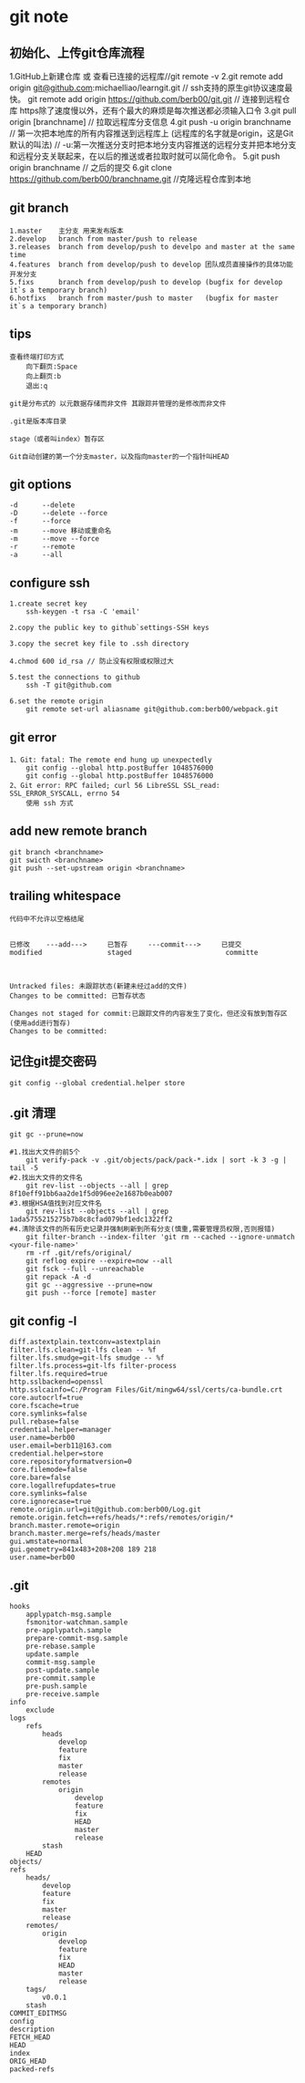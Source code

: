 # git note

## 初始化、上传git仓库流程

  1.GitHub上新建仓库 或 查看已连接的远程库//git remote -v
  2.git remote add origin git@github.com:michaelliao/learngit.git             // ssh支持的原生git协议速度最快。
    git remote add origin https://github.com/berb00/git.git                   // 连接到远程仓库      https除了速度慢以外，还有个最大的麻烦是每次推送都必须输入口令
  3.git pull origin [branchname]              // 拉取远程库分支信息
  4.git push -u origin branchname             // 第一次把本地库的所有内容推送到远程库上 (远程库的名字就是origin，这是Git默认的叫法)
                                              // -u:第一次推送分支时把本地分支内容推送的远程分支并把本地分支和远程分支关联起来，在以后的推送或者拉取时就可以简化命令。
  5.git push origin branchname                // 之后的提交
  6.git clone https://github.com/berb00/branchname.git     //克隆远程仓库到本地

## git branch

    1.master    主分支 用来发布版本
    2.develop   branch from master/push to release 
    3.releases  branch from develop/push to develpo and master at the same time
    4.features  branch from develop/push to develop 团队成员直接操作的具体功能开发分支
    5.fixs      branch from develop/push to develop (bugfix for develop  it`s a temporary branch)
    6.hotfixs   branch from master/push to master   (bugfix for master   it`s a temporary branch)

## tips

    查看终端打印方式
        向下翻页:Space
        向上翻页:b
        退出:q

    git是分布式的 以元数据存储而非文件 其跟踪并管理的是修改而非文件

    .git是版本库目录

    stage（或者叫index）暂存区

    Git自动创建的第一个分支master，以及指向master的一个指针叫HEAD

## git options

    -d      --delete
    -D      --delete --force
    -f      --force
    -m      --move 移动或重命名
    -m      --move --force
    -r      --remote
    -a      --all

## configure ssh

    1.create secret key
        ssh-keygen -t rsa -C 'email'

    2.copy the public key to github`settings-SSH keys

    3.copy the secret key file to .ssh directory

    4.chmod 600 id_rsa // 防止没有权限或权限过大

    5.test the connections to github  
        ssh -T git@github.com

    6.set the remote origin
        git remote set-url aliasname git@github.com:berb00/webpack.git

## git error

    1、Git: fatal: The remote end hung up unexpectedly
        git config --global http.postBuffer 1048576000
        git config --global http.postBuffer 1048576000
    2、Git error: RPC failed; curl 56 LibreSSL SSL_read: SSL_ERROR_SYSCALL, errno 54
        使用 ssh 方式

## add new remote branch
    git branch <branchname>
    git swicth <branchname>
    git push --set-upstream origin <branchname>

## trailing whitespace
    代码中不允许以空格结尾


    已修改    ---add--->     已暂存     ---commit--->     已提交
    modified                staged                       committe



    Untracked files: 未跟踪状态(新建未经过add的文件)
    Changes to be committed: 已暂存状态

    Changes not staged for commit:已跟踪文件的内容发生了变化，但还没有放到暂存区(使用add进行暂存)
    Changes to be committed:

## 记住git提交密码
    git config --global credential.helper store


## .git 清理
    git gc --prune=now

    #1.找出大文件的前5个
        git verify-pack -v .git/objects/pack/pack-*.idx | sort -k 3 -g | tail -5
    #2.找出大文件的文件名
        git rev-list --objects --all | grep 8f10eff91bb6aa2de1f5d096ee2e1687b0eab007
    #3.根据HSA值找到对应文件名
        git rev-list --objects --all | grep 1ada5755215275b7b8c8cfad079bf1edc1322ff2
    #4.清除该文件的所有历史记录并强制刷新到所有分支(慎重,需要管理员权限,否则报错)
        git filter-branch --index-filter 'git rm --cached --ignore-unmatch <your-file-name>'
        rm -rf .git/refs/original/
        git reflog expire --expire=now --all
        git fsck --full --unreachable
        git repack -A -d
        git gc --aggressive --prune=now
        git push --force [remote] master
   
## git config -l
    diff.astextplain.textconv=astextplain
    filter.lfs.clean=git-lfs clean -- %f
    filter.lfs.smudge=git-lfs smudge -- %f
    filter.lfs.process=git-lfs filter-process
    filter.lfs.required=true
    http.sslbackend=openssl
    http.sslcainfo=C:/Program Files/Git/mingw64/ssl/certs/ca-bundle.crt
    core.autocrlf=true
    core.fscache=true
    core.symlinks=false
    pull.rebase=false
    credential.helper=manager
    user.name=berb00
    user.email=berb11@163.com
    credential.helper=store
    core.repositoryformatversion=0
    core.filemode=false
    core.bare=false
    core.logallrefupdates=true
    core.symlinks=false
    core.ignorecase=true
    remote.origin.url=git@github.com:berb00/Log.git
    remote.origin.fetch=+refs/heads/*:refs/remotes/origin/*
    branch.master.remote=origin
    branch.master.merge=refs/heads/master
    gui.wmstate=normal
    gui.geometry=841x483+208+208 189 218
    user.name=berb00

## .git
    hooks
        applypatch-msg.sample  
        fsmonitor-watchman.sample  
        pre-applypatch.sample  
        prepare-commit-msg.sample  
        pre-rebase.sample   
        update.sample
        commit-msg.sample      
        post-update.sample         
        pre-commit.sample      
        pre-push.sample            
        pre-receive.sample
    info
        exclude
    logs
        refs
            heads
                develop  
                feature  
                fix  
                master  
                release
            remotes
                origin
                    develop  
                    feature  
                    fix  
                    HEAD  
                    master  
                    release
            stash
        HEAD  
    objects/
    refs
        heads/
            develop  
            feature  
            fix  
            master  
            release
        remotes/    
            origin
                develop  
                feature  
                fix  
                HEAD  
                master  
                release
        tags/
            v0.0.1
        stash
    COMMIT_EDITMSG  
    config  
    description  
    FETCH_HEAD  
    HEAD    
    index        
    ORIG_HEAD  
    packed-refs  













